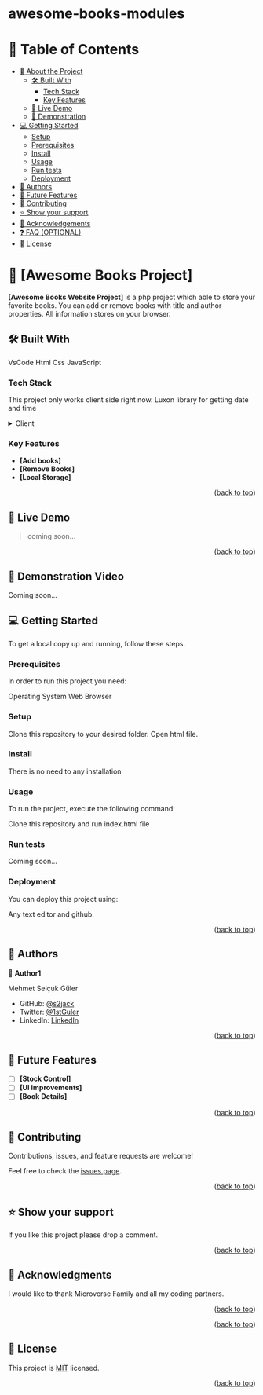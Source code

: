 # awesome-books-modules

# 📗 Table of Contents

- [📖 About the Project](#about-project)
  - [🛠 Built With](#built-with)
    - [Tech Stack](#tech-stack)
    - [Key Features](#key-features)
  - [🚀 Live Demo](#live-demo)
  - [:movie_camera: Demonstration](#demonstration)
- [💻 Getting Started](#getting-started)
  - [Setup](#setup)
  - [Prerequisites](#prerequisites)
  - [Install](#install)
  - [Usage](#usage)
  - [Run tests](#run-tests)
  - [Deployment](#triangular_flag_on_post-deployment)
- [👥 Authors](#authors)
- [🔭 Future Features](#future-features)
- [🤝 Contributing](#contributing)
- [⭐️ Show your support](#support)
- [🙏 Acknowledgements](#acknowledgements)
- [❓ FAQ (OPTIONAL)](#faq)
- [📝 License](#license)


# 📖 [Awesome Books Project] <a name="about-project"></a>


**[Awesome Books Website Project]** is a php project which able to store your favorite books. You can add or remove books with title and author properties. All information stores on your browser.
## 🛠 Built With <a name="built-with"></a>

VsCode
Html
Css
JavaScript

### Tech Stack <a name="tech-stack"></a>

This project only works client side right now.
Luxon library for getting date and time

<details>
  <summary>Client</summary>
  <ul>
    <li><a href="https://microverse.org/">HTML & CSS & JavaScript</a></li>
  </ul>
</details>


### Key Features <a name="key-features"></a>


- **[Add books]**
- **[Remove Books]**
- **[Local Storage]**


<p align="right">(<a href="#readme-top">back to top</a>)</p>


## 🚀 Live Demo <a name="live-demo"></a>

> coming soon...

<p align="right">(<a href="#readme-top">back to top</a>)</p>

## :movie_camera: Demonstration Video <a name="demonstration"></a>

Coming soon...

## 💻 Getting Started <a name="getting-started"></a>


To get a local copy up and running, follow these steps.

### Prerequisites

In order to run this project you need:

Operating System
Web Browser

### Setup

Clone this repository to your desired folder.
Open html file.


### Install

There is no need to any installation


### Usage

To run the project, execute the following command:

Clone this repository and run index.html file


### Run tests

Coming soon...

### Deployment

You can deploy this project using:

Any text editor and github.

<p align="right">(<a href="#readme-top">back to top</a>)</p>

## 👥 Authors <a name="authors"></a>


👤 **Author1**

Mehmet Selçuk Güler

- GitHub: [@s2jack](https://github.com/s2jack)
- Twitter: [@1stGuler](https://twitter.com/1stGuler)
- LinkedIn: [LinkedIn](https://linkedin.com/in/selcuk-guler)

<p align="right">(<a href="#readme-top">back to top</a>)</p>

## 🔭 Future Features <a name="future-features"></a>


- [ ] **[Stock Control]**
- [ ] **[UI improvements]**
- [ ] **[Book Details]**

<p align="right">(<a href="#readme-top">back to top</a>)</p>


## 🤝 Contributing <a name="contributing"></a>

Contributions, issues, and feature requests are welcome!

Feel free to check the [issues page](../../issues/).

<p align="right">(<a href="#readme-top">back to top</a>)</p>


## ⭐️ Show your support <a name="support"></a>

If you like this project please drop a comment.

<p align="right">(<a href="#readme-top">back to top</a>)</p>


## 🙏 Acknowledgments <a name="acknowledgements"></a>


I would like to thank Microverse Family and all my coding partners.

<p align="right">(<a href="#readme-top">back to top</a>)</p>



<p align="right">(<a href="#readme-top">back to top</a>)</p>


## 📝 License <a name="license"></a>

This project is <a href="LICENSE">MIT</a> licensed.

<p align="right">(<a href="#readme-top">back to top</a>)</p>
